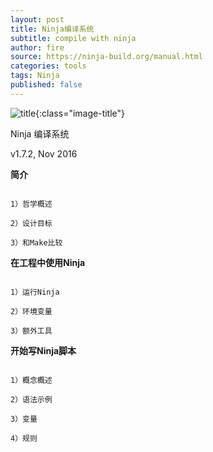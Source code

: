 ```yaml
---
layout: post
title: Ninja编译系统
subtitle: compile with ninja
author: fire
source: https://ninja-build.org/manual.html
categories: tools 
tags: Ninja
published: false
---
```


![title](https://sideproject.cn/images/title/title_011.jpg){:class="image-title"}

Ninja 编译系统

v1.7.2, Nov 2016

**简介**

```

1）哲学概述

2）设计目标

3）和Make比较

```

**在工程中使用Ninja**

```

1）运行Ninja

2）环境变量

3）额外工具

```

**开始写Ninja脚本**

```

1）概念概述

2）语法示例

3）变量

4）规则

```
